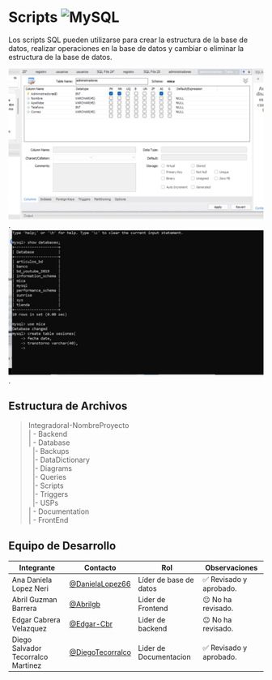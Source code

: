 # Scripts ![MySQL](https://img.shields.io/badge/MySQL-00000F?style=for-the-badge&logo=mysql&logoColor=white)


Los scripts SQL pueden utilizarse para crear la estructura de la base de datos, realizar operaciones en la base de datos y cambiar o eliminar la estructura de la base de datos.

![Scripts](https://github.com/DanielaLopez66/MicroAyuda-Proyecto/blob/main/Databases/Scripts/scrip.PNG).
![Scripts](https://github.com/DanielaLopez66/MicroAyuda-Proyecto/blob/main/Databases/Scripts/scripts.PNG).

## Estructura de Archivos

>IntegradoraI-NombreProyecto<br>
>| - Backend <br>
>| - Database<br>
 >&nbsp;&nbsp;|- Backups<br>
 >&nbsp;&nbsp;|- DataDictionary<br>
 >&nbsp;&nbsp;|- Diagrams<br>
 >&nbsp;&nbsp;|- Queries<br>
 >&nbsp;&nbsp;|- Scripts<br>
 >&nbsp;&nbsp;|- Triggers<br>
 >&nbsp;&nbsp;|- USPs<br>
>| - Documentation<br>
>| - FrontEnd

## Equipo de Desarrollo

|Integrante|Contacto|Rol|Observaciones|
|------------|--------|---|---|
|Ana Daniela Lopez Neri|[@DanielaLopez66](https://github.com/DanielaLopez66)|Líder de base de datos|✅ Revisado y aprobado.|
|Abril Guzman Barrera|[@Abrilgb](https://github.com/Abrilgb)|Lider de Frontend|😐 No ha revisado.|
|Edgar Cabrera Velazquez |[@Edgar-Cbr](https://github.com/Edgar-Cbr)|Lider de backend|😐 No ha revisado.|
|Diego Salvador Tecorralco Martinez |[@DiegoTecorralco](https://github.com/DiegoTecorralco)|Lider de Documentacion|✅ Revisado y aprobado.|
